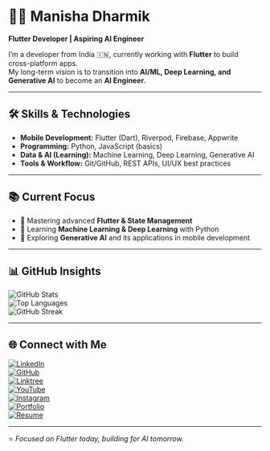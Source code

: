 # 👩‍💻 Manisha Dharmik  

**Flutter Developer | Aspiring AI Engineer**  

I’m a developer from India 🇮🇳, currently working with **Flutter** to build cross-platform apps.  
My long-term vision is to transition into **AI/ML, Deep Learning, and Generative AI** to become an **AI Engineer**.  

---

## 🛠️ Skills & Technologies  

- **Mobile Development:** Flutter (Dart), Riverpod, Firebase, Appwrite  
- **Programming:** Python, JavaScript (basics)  
- **Data & AI (Learning):** Machine Learning, Deep Learning, Generative AI  
- **Tools & Workflow:** Git/GitHub, REST APIs, UI/UX best practices  

---

## 📚 Current Focus  

- 🚀 Mastering advanced **Flutter & State Management**  
- 🤖 Learning **Machine Learning & Deep Learning** with Python  
- 🧠 Exploring **Generative AI** and its applications in mobile development  

---

## 📊 GitHub Insights  

![GitHub Stats](https://github-readme-stats.vercel.app/api?username=manishadharmik7&show_icons=true&theme=tokyonight)  
![Top Languages](https://github-readme-stats.vercel.app/api/top-langs/?username=manishadharmik7&layout=compact&theme=tokyonight)  
![GitHub Streak](https://github-readme-streak-stats.herokuapp.com?user=manishadharmik7&theme=tokyonight&hide_border=false)  

---

## 🌐 Connect with Me  

[![LinkedIn](https://img.shields.io/badge/LinkedIn-%230077B5.svg?logo=linkedin&logoColor=white)](https://www.linkedin.com/in/manishadharmik)  
[![GitHub](https://img.shields.io/badge/GitHub-%2312100E.svg?logo=github&logoColor=white)](https://github.com/manishadharmik7)  
[![Linktree](https://img.shields.io/badge/Linktree-39E09B?logo=linktree&logoColor=white)](https://linktr.ee/codecraftmanisha)  
[![YouTube](https://img.shields.io/badge/YouTube-%23FF0000.svg?logo=youtube&logoColor=white)](https://youtube.com/@codecraftmanisha_official?si=JQt6TOeebwz0ePKN)  
[![Instagram](https://img.shields.io/badge/Instagram-%23E4405F.svg?logo=instagram&logoColor=white)](https://www.instagram.com/codecraftmanisha_official/profilecard/?igsh=NWU4cTg3ZHNwYmtn)  
[![Portfolio](https://img.shields.io/badge/Portfolio-%23000000.svg?logo=vercel&logoColor=white)](https://manishadharmik7.github.io/manishadharmik7.manisha_portfolio/)  
[![Resume](https://img.shields.io/badge/Resume-%23FFDD00.svg?logo=googledocs&logoColor=black)](https://drive.google.com/file/d/1Z0xLskvtsrIUm7BTuCG6EZR2fO3-1ps7/view)  

---

⭐ *Focused on Flutter today, building for AI tomorrow.*
